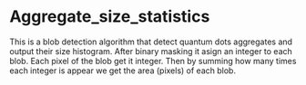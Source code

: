 # Aggregate_size_statistics
This is a blob detection algorithm that detect quantum dots aggregates and output their size histogram.
After binary masking it asign an integer to each blob. Each pixel of the blob get it integer. Then by summing how many times each integer is appear we get the area (pixels) of each blob. 
